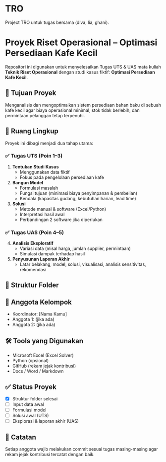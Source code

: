 # TRO
Project TRO untuk tugas bersama (diva, lia, ghani).

# Proyek Riset Operasional – Optimasi Persediaan Kafe Kecil

Repositori ini digunakan untuk menyelesaikan Tugas UTS & UAS mata kuliah **Teknik Riset Operasional** dengan studi kasus fiktif: **Optimasi Persediaan Kafe Kecil**.

## 🎯 Tujuan Proyek
Menganalisis dan mengoptimalkan sistem persediaan bahan baku di sebuah kafe kecil agar biaya operasional minimal, stok tidak berlebih, dan permintaan pelanggan tetap terpenuhi.

## 🔹 Ruang Lingkup
Proyek ini dibagi menjadi dua tahap utama:

### ✅ Tugas UTS (Poin 1–3)
1. **Tentukan Studi Kasus**  
   - Menggunakan data fiktif
   - Fokus pada pengelolaan persediaan kafe
2. **Bangun Model**
   - Formulasi masalah
   - Fungsi tujuan (minimasi biaya penyimpanan & pembelian)
   - Kendala (kapasitas gudang, kebutuhan harian, lead time)
3. **Solusi**
   - Metode manual & software (Excel/Python)
   - Interpretasi hasil awal
   - Perbandingan 2 software jika diperlukan

### ✅ Tugas UAS (Poin 4–5)
4. **Analisis Eksploratif**
   - Variasi data (misal harga, jumlah supplier, permintaan)
   - Simulasi dampak terhadap hasil
5. **Penyusunan Laporan Akhir**
   - Latar belakang, model, solusi, visualisasi, analisis sensitivitas, rekomendasi

## 📁 Struktur Folder


## 👥 Anggota Kelompok
- Koordinator: [Nama Kamu]
- Anggota 1: (jika ada)
- Anggota 2: (jika ada)

## 🛠️ Tools yang Digunakan
- Microsoft Excel (Excel Solver)
- Python (opsional)
- GitHub (rekam jejak kontribusi)
- Docs / Word / Markdown

## ✅ Status Proyek
- [x] Struktur folder selesai
- [ ] Input data awal
- [ ] Formulasi model
- [ ] Solusi awal (UTS)
- [ ] Eksplorasi & laporan akhir (UAS)

## 📌 Catatan
Setiap anggota wajib melakukan commit sesuai tugas masing-masing agar rekam jejak kontribusi tercatat dengan baik.
